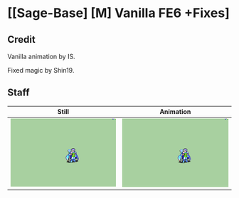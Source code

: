 # [\[Sage-Base\] \[M\] Vanilla FE6 +Fixes]

## Credit

Vanilla animation by IS.

Fixed magic by Shin19.
	
## Staff

| Still | Animation |
| :---: | :-------: |
| ![Staff still](./Staff_000.png) | ![Staff animation](./Staff.gif) |
